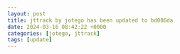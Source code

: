 ```yaml
---
layout: post
title: jttrack by jotego has been updated to bd086da
date: 2024-03-16 08:42:22 +0000
categories: [jotego, jttrack]
tags: [update]
---
```


